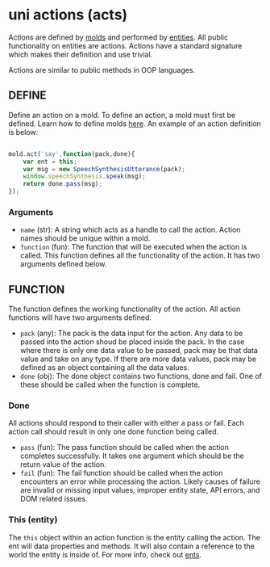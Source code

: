 # uni actions (acts)

Actions are defined by [molds](molds.md) and performed by [entities](entities.md). All public functionality on entities are actions. Actions have a standard signature which makes their definition and use trivial.

Actions are similar to public methods in OOP languages.

## DEFINE

Define an action on a mold. To define an action, a mold must first be defined. Learn how to define molds [here](molds.md). An example of an action definition is below:

``` javascript

mold.act('say',function(pack,done){
	var ent = this;
	var msg = new SpeechSynthesisUtterance(pack);
	window.speechSynthesis.speak(msg);
	return done.pass(msg);
});

```

### Arguments

- `name` (str): A string which acts as a handle to call the action. Action names should be unique within a mold.
- `function` (fun): The function that will be executed when the action is called. This function defines all the functionality of the action. It has two arguments defined below.

## FUNCTION

The function defines the working functionality of the action. All action functions will have two arguments defined.

- `pack` (any): The pack is the data input for the action. Any data to be passed into the action shoud be placed inside the pack. In the case where there is only one data value to be passed, pack may be that data value and take on any type. If there are more data values, pack may be defined as an object containing all the data values.
- `done` (obj): The done object contains two functions, done and fail. One of these should be called when the function is complete.

### Done

All actions should respond to their caller with either a pass or fail. Each action call should result in only one done function being called.

- `pass` (fun): The pass function should be called when the action completes successfully. It takes one argument which should be the return value of the action.
- `fail` (fun): The fail function should be called when the action encounters an error while processing the action. Likely causes of failure are invalid or missing input values, improper entity state, API errors, and DOM related issues.

### This (entity)

The `this` object within an action function is the entity calling the action. The ent will data properties and methods. It will also contain a reference to the world the entity is inside of. For more info, check out [ents](ents.md).
